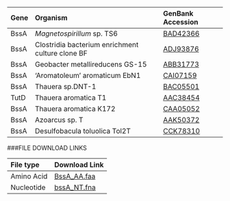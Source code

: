 Gene | Organism | GenBank Accession |
 :--- | :--- | :--- |
| BssA | *Magnetospirillum* sp. TS6 | [BAD42366](http://www.ncbi.nlm.nih.gov/protein/BAD42366) |
| BssA | Clostridia bacterium enrichment culture clone BF | [ADJ93876](http://www.ncbi.nlm.nih.gov/protein/ADJ93876) |
| BssA | Geobacter metallireducens GS-15 | [ABB31773](http://www.ncbi.nlm.nih.gov/protein/ABB31773) |
| BssA | ‘Aromatoleum’ aromaticum EbN1 | [CAI07159](http://www.ncbi.nlm.nih.gov/protein/CAI07159) |
| BssA | Thauera sp.DNT-1 | [BAC05501](http://www.ncbi.nlm.nih.gov/protein/BAC05501) |
| TutD | Thauera aromatica T1 | [AAC38454](http://www.ncbi.nlm.nih.gov/protein/AAC38454) |
| BssA | Thauera aromatica K172 | [CAA05052](http://www.ncbi.nlm.nih.gov/protein/CAA05052) |
| BssA | Azoarcus sp. T | [AAK50372](http://www.ncbi.nlm.nih.gov/protein/AAK50372) |
| BssA | Desulfobacula toluolica Tol2T | [CCK78310](http://www.ncbi.nlm.nih.gov/protein/CCK78310) |

###FILE DOWNLOAD LINKS

 File type | Download Link |
 :--- | :---------- | 
| Amino Acid | [BssA_AA.faa](amino_acid/BssA_AA.faa) |
| Nucleotide | [bssA_NT.fna](nucleotide/bssA_NT.fna) |
